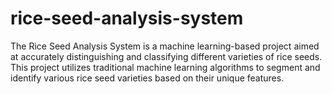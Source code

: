 # rice-seed-analysis-system
The Rice Seed Analysis System is a machine learning-based project aimed at accurately distinguishing and classifying different varieties of rice seeds. This project utilizes traditional machine learning algorithms to segment and identify various rice seed varieties based on their unique features.
